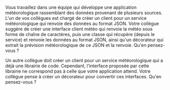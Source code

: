 Vous travaillez dans une équipe qui développe une application météorologique rassemblant des données provenant de plusieurs sources. L'un de vos
collègues est chargé de créer un client pour un service météorologique qui renvoie des données au format JSON. Votre collègue
suggère de créer une interface client météo qui renvoie la météo sous forme de chaîne de caractères, puis une classe qui récupère (depuis le service)
et renvoie les données au format JSON, ainsi qu'un décorateur qui extrait la prévision météorologique de ce JSON et la renvoie.
Qu'en pensez-vous ?

Un autre collègue doit créer un client pour un service météorologique qui a déjà une librairie de code. Cependant, l'interface
proposée par cette librairie ne correspond pas à celle que votre application attend. Votre collègue pense à créer un décorateur
pour convertir ces interfaces. Qu'en pensez-vous ?

